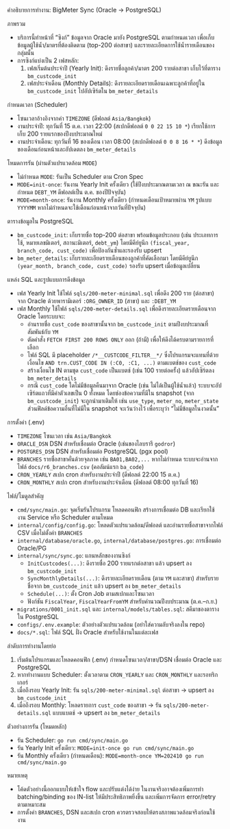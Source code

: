คำอธิบายการทำงาน: BigMeter Sync (Oracle → PostgreSQL)

ภาพรวม

- บริการนี้ทำหน้าที่ “ซิงก์” ข้อมูลจาก Oracle มายัง PostgreSQL ตามกำหนดเวลา เพื่อเก็บข้อมูลผู้ใช้น้ำ/มาตรที่ต้องติดตาม (top-200 ต่อสาขา) และรายละเอียดการใช้น้ำรายเดือนของกลุ่มนั้น
- การซิงก์แบ่งเป็น 2 เฟสหลัก:
  1) เฟสเริ่มต้นประจำปี (Yearly Init): ดึงรายชื่อลูกค้า/มาตร 200 รายต่อสาขา เก็บไว้ที่ตาราง `bm_custcode_init`
  2) เฟสประจำเดือน (Monthly Details): ดึงรายละเอียดรายเดือนเฉพาะลูกค้าที่อยู่ใน `bm_custcode_init` ไปอัปเซิร์ตใน `bm_meter_details`

กำหนดเวลา (Scheduler)

- โซนเวลาอ้างอิงจากค่า `TIMEZONE` (ดีฟอลต์ `Asia/Bangkok`)
- งานประจำปี: ทุกวันที่ 15 ต.ค. เวลา 22:00 (สเปกดีฟอลต์ `0 0 22 15 10 *`) เรียกใช้การเก็บ 200 รายแรกของปีงบประมาณใหม่
- งานประจำเดือน: ทุกวันที่ 16 ของเดือน เวลา 08:00 (สเปกดีฟอลต์ `0 0 8 16 * *`) ดึงข้อมูลของเดือนก่อนหน้าและอัปเดตลง `bm_meter_details`

โหมดการรัน (ผ่านตัวแปรแวดล้อม `MODE`)

- ไม่กำหนด `MODE`: รันเป็น Scheduler ตาม Cron Spec
- `MODE=init-once`: รันงาน Yearly Init ครั้งเดียว (ใช้ปีงบประมาณตามเวลา ณ ขณะรัน และกำหนด `DEBT_YM` ดีฟอลต์เป็น ต.ค. ของปีปัจจุบัน)
- `MODE=month-once`: รันงาน Monthly ครั้งเดียว (กำหนดเดือนเป้าหมายผ่าน `YM` รูปแบบ `YYYYMM` หากไม่กำหนดจะใช้เดือนก่อนหน้าจากวันที่ปัจจุบัน)

ตารางข้อมูลใน PostgreSQL

- `bm_custcode_init`: เก็บรายชื่อ top-200 ต่อสาขา พร้อมข้อมูลประกอบ (เช่น ประเภทการใช้, หมายเลขมิเตอร์, สถานะมิเตอร์, `debt_ym`) โดยมีคีย์ยูนีก `(fiscal_year, branch_code, cust_code)` เพื่อป้องกันซ้ำและรองรับ upsert
- `bm_meter_details`: เก็บรายละเอียดรายเดือนของลูกค้าที่คัดเลือกมา โดยมีคีย์ยูนีก `(year_month, branch_code, cust_code)` รองรับ upsert เมื่อข้อมูลเปลี่ยน

แหล่ง SQL และรูปแบบการดึงข้อมูล

- เฟส Yearly Init ใช้ไฟล์ `sqls/200-meter-minimal.sql` เพื่อดึง 200 ราย (ต่อสาขา) จาก Oracle ด้วยพารามิเตอร์ `:ORG_OWNER_ID` (สาขา) และ `:DEBT_YM`
- เฟส Monthly ใช้ไฟล์ `sqls/200-meter-details.sql` เพื่อดึงรายละเอียดรายเดือนจาก Oracle โดยระบบจะ:
  - อ่านรายชื่อ `cust_code` ของสาขานั้นจาก `bm_custcode_init` ตามปีงบประมาณที่สัมพันธ์กับ `YM`
  - ตัดคำสั่ง `FETCH FIRST 200 ROWS ONLY` ออก (ถ้ามี) เพื่อให้ดึงได้ครบตามรายการที่เลือก
  - ไฟล์ SQL มี placeholder `/*__CUSTCODE_FILTER__*/` ซึ่งโปรแกรมจะแทนที่ด้วยเงื่อนไข `AND trn.CUST_CODE IN (:C0, :C1, ...)` ตามแบตช์ของ `cust_code`
  - สร้างเงื่อนไข IN ตามชุด `cust_code` เป็นแบตช์ (เช่น 100 รายต่อครั้ง) แล้วอัปเซิร์ตลง `bm_meter_details`
  - กรณี `cust_code` ใดไม่มีข้อมูลคืนมาจาก Oracle (เช่น ไม่ได้เป็นผู้ใช้น้ำแล้ว) ระบบจะอัปเซิร์ตแถวที่มีค่าตัวเลขเป็น 0 ทั้งหมด โดยช่องข้อความที่มีใน snapshot (จาก `bm_custcode_init`) จะถูกนำมาเติมให้ เช่น `use_type`, `meter_no`, `meter_state` ส่วนฟิลด์ข้อความอื่นที่ไม่มีใน snapshot จะเว้นว่างไว้ เพื่อระบุว่า “ไม่มีข้อมูลในงวดนั้น”

การตั้งค่า (.env)

- `TIMEZONE` โซนเวลา เช่น `Asia/Bangkok`
- `ORACLE_DSN` DSN สำหรับเชื่อมต่อ Oracle (เช่นของไลบรารี `godror`)
- `POSTGRES_DSN` DSN สำหรับเชื่อมต่อ PostgreSQL (pgx pool)
- `BRANCHES` รายชื่อสาขาคั่นด้วยจุลภาค เช่น `BA01,BA02,...` หากไม่กำหนด ระบบจะอ่านจากไฟล์ `docs/r6_branches.csv` (คอลัมน์แรก `ba_code`)
- `CRON_YEARLY` สเปก cron สำหรับงานประจำปี (ดีฟอลต์ 22:00 15 ต.ค.)
- `CRON_MONTHLY` สเปก cron สำหรับงานประจำเดือน (ดีฟอลต์ 08:00 ทุกวันที่ 16)

ไฟล์/โมดูลสำคัญ

- `cmd/sync/main.go`: จุดเริ่มรันโปรแกรม โหลดคอนฟิก สร้างการเชื่อมต่อ DB และเรียกใช้งาน Service หรือ Scheduler ตามโหมด
- `internal/config/config.go`: โหลดตัวแปรแวดล้อม/ดีฟอลต์ และอ่านรายชื่อสาขาจากไฟล์ CSV เมื่อไม่ตั้งค่า `BRANCHES`
- `internal/database/oracle.go`, `internal/database/postgres.go`: การเชื่อมต่อ Oracle/PG
- `internal/sync/sync.go`: แกนหลักของงานซิงก์
  - `InitCustcodes(...)`: ดึงรายชื่อ 200 รายแรกต่อสาขา แล้ว upsert ลง `bm_custcode_init`
  - `SyncMonthlyDetails(...)`: ดึงรายละเอียดรายเดือน (ตาม `YM` และสาขา) สำหรับรายชื่อจาก `bm_custcode_init` แล้ว upsert ลง `bm_meter_details`
  - `Schedule(...)`: ตั้ง Cron Job ตามสเปกและโซนเวลา
  - ฟังก์ชัน `FiscalYear`, `FiscalYearFromYM` สำหรับคำนวณปีงบประมาณ (ต.ค.–ก.ย.)
- `migrations/0001_init.sql` และ `internal/models/tables.sql`: สคีมาของตารางใน PostgreSQL
- `configs/.env.example`: ตัวอย่างตัวแปรแวดล้อม (อย่าใส่ความลับจริงลงใน repo)
- `docs/*.sql`: ไฟล์ SQL ฝั่ง Oracle สำหรับใช้งานในแต่ละเฟส

ลำดับการทำงานโดยย่อ

1) เริ่มต้นโปรแกรมและโหลดคอนฟิก (.env) กำหนดโซนเวลา/สาขา/DSN เชื่อมต่อ Oracle และ PostgreSQL
2) หากทำงานแบบ Scheduler: ตั้งเวลาตาม `CRON_YEARLY` และ `CRON_MONTHLY` และรอทริกเกอร์
3) เมื่อถึงรอบ Yearly Init: รัน `sqls/200-meter-minimal.sql` ต่อสาขา → upsert ลง `bm_custcode_init`
4) เมื่อถึงรอบ Monthly: โหลดรายการ `cust_code` ของสาขา → รัน `sqls/200-meter-details.sql` แบบแบตช์ → upsert ลง `bm_meter_details`

ตัวอย่างการรัน (โหมดหลัก)

- รัน Scheduler: `go run cmd/sync/main.go`
- รัน Yearly Init ครั้งเดียว: `MODE=init-once go run cmd/sync/main.go`
- รัน Monthly ครั้งเดียว (กำหนดเดือน): `MODE=month-once YM=202410 go run cmd/sync/main.go`

หมายเหตุ

- โค้ดตัวอย่างนี้ออกแบบให้เข้าใจ flow และปรับแต่งได้ง่าย ในงานจริงอาจต้องเพิ่มการทำ batching/binding ของ IN-list ให้มีประสิทธิภาพยิ่งขึ้น และเพิ่มการจัดการ error/retry ตามเหมาะสม
- การตั้งค่า `BRANCHES`, DSN และสเปก cron ควรตรวจสอบให้ตรงสภาพแวดล้อมจริงก่อนใช้งาน
